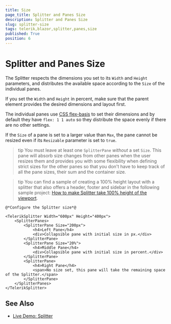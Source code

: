 ```yaml
---
title: Size
page_title: Splitter and Panes Size
description: Splitter and Panes Size
slug: splitter-size
tags: telerik,blazor,splitter,panes,size
published: True
position: 6
---
```


# Splitter and Panes Size

The Splitter respects the dimensions you set to its `Width` and `Height` parameters, and distributes the available space according to the `Size` of the individual panes.

If you set the `Width` and `Height` in percent, make sure that the parent element provides the desired dimensions and layout first.

The individual panes use <a href="https://developer.mozilla.org/en-US/docs/Web/CSS/flex-basis" target="_blank">CSS flex-basis</a> to set their dimensions and by default they have `flex: 1 1 auto` so they distribute the space evenly if there are no other settings.

If the `Size` of a pane is set to a larger value than `Max`, the pane cannot be resized even if its `Resizable` parameter is set to `true`.

>tip You must leave at least one `SplitterPane` *without* a set `Size`. This pane will absorb size changes from other panes when the user resizes them and provides you with some flexibility when defining strict sizes for the other panes so that you don't have to keep track of all the pane sizes, their sum and the container size.

>tip You can find a sample of creating a 100% height layout with a splitter that also offers a header, footer and sidebar in the following sample project: <a href="https://github.com/telerik/blazor-ui/tree/master/splitter/use-100-percent-viewport" target="_blank">How to make Splitter take 100% height of the viewport</a>.

````CSHTML
@*Configure the Splitter size*@

<TelerikSplitter Width="600px" Height="400px">
    <SplitterPanes>
        <SplitterPane Size="200px">
            <h4>Left Pane</h4>
            <div>Collapsible pane with initial size in px.</div>
        </SplitterPane>
        <SplitterPane Size="20%">
            <h4>Middle Pane</h4>
            <div>Collapsible pane with initial size in percent.</div>
        </SplitterPane>
        <SplitterPane>
            <h4>Right Pane</h4>
            <span>No size set, this pane will take the remaining space of the Splitter.</span>
        </SplitterPane>
    </SplitterPanes>
</TelerikSplitter>
````

## See Also

  * [Live Demo: Splitter](https://demos.telerik.com/blazor-ui/splitter/overview)